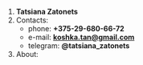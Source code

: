 1. **Tatsiana Zatonets**
1. Contacts:
    * phone: **+375-29-680-66-72**
    * e-mail: **koshka.tan@gmail.com**
    * telegram: **@tatsiana_zatonets**
1. About: